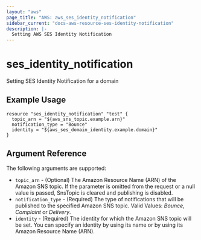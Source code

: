 ```yaml
---
layout: "aws"
page_title: "AWS: aws_ses_identity_notification"
sidebar_current: "docs-aws-resource-ses-identity-notification"
description: |-
  Setting AWS SES Identity Notification
---
```


# ses_identity_notification

Setting SES Identity Notification for a domain

## Example Usage

```hcl
resource "ses_identity_notification" "test" {
  topic_arn = "${aws_sns_topic.example.arn}"
  notification_type = "Bounce"
  identity = "${aws_ses_domain_identity.example.domain}"
}
```

## Argument Reference

The following arguments are supported:

* `topic_arn` - (Optional) The Amazon Resource Name (ARN) of the Amazon SNS topic. If the parameter is omitted from the request or a null value is passed, SnsTopic is cleared and publishing is disabled.
* `notification_type` - (Required) The type of notifications that will be published to the specified Amazon SNS topic. Valid Values: *Bounce*, *Complaint* or *Delivery*.
* `identity` - (Required) The identity for which the Amazon SNS topic will be set. You can specify an identity by using its name or by using its Amazon Resource Name (ARN).